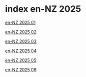 # index en-NZ 2025

<a href="./01">en-NZ 2025 01</a>

<a href="./02">en-NZ 2025 02</a>

<a href="./03">en-NZ 2025 03</a>

<a href="./04">en-NZ 2025 04</a>

<a href="./05">en-NZ 2025 05</a>

<a href="./06">en-NZ 2025 06</a>
